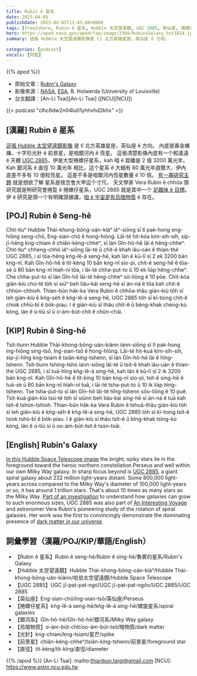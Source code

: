 ```yaml
---
title: Rubin ê 星系
date: 2023-04-05
publishdate: 2023-04-05T11:45:00+0800
tags: [free2share, Rubin ê 星系, Hubble 太空望遠鏡, UGC 2885, 英仙座, 捲螺仔星系, 銀河系, 烏暗物質, 光針, 前景星, 直徑]
hero: https://apod.nasa.gov/apod/fap/image/2304/RubinsGalaxy_hst1024.jpg
summary: 這張 Hubble 太空望遠鏡影像是 tī 北方英雄星座，英仙座 ê 方向。

categories: [podcast]
vocals: [阿錕]
---
```


{{% apod %}}

- 原始文章：[Rubin's Galaxy](https://apod.nasa.gov/apod/ap230405.html)
- 影像來源：[NASA](https://www.nasa.gov/), [ESA](https://www.spacetelescope.org/), B. Holwerda (University of Louisville)
- 台文翻譯：[An-Li Tsai][An-Li Tsai] ([NCU][NCU])

{{< podcast "clhc8dw2n04lu01yhhvhd2khx" >}}

## [漢羅] Rubin ê 星系
[這張 Hubble 太空望遠鏡影像][In this Hubble Space Telescope image] 是 tī 北方英雄星座，英仙座 ê 方向。
內底彼寡金爍爍、十字形光針 ê 前景星，是咱銀河內 ê 恆星。
這張清楚影像內底有一个較遙遠 ê 天體 [UGC 2885][UGC 2885]，伊是大型捲螺仔星系，kah 咱 ê 距離是 2 億 3200 萬光年。
Kah 銀河系 ê 直徑 10 萬光年 相比，這个星系 ê 大細有 80 萬光年遐爾大，伊內底差不多有 10 億粒恆星。
這差不多是咱銀河內恆星數量 ê 10 倍。
[有一寡研究主題][Part of an investigation] 就是想欲了解 星系是按怎會大甲這个寸尺。
天文學家 Vera Rubin ê chhōa 頭研究就是咧研究會捲踅 ê 捲螺仔星系，UGC 2885 就是其中一个 [足趣味 ê 目標][An Interesting Voyage]。
伊 ê 研究是頭一个有明確證據講，[咱 ê 宇宙是有烏暗物質][dark matter in our universe] ê 存在。

## [POJ] Rubin ê Seng-hē
Chit-tiuⁿ Hubble Thài-khong-bōng-oán-kiàⁿ iáⁿ-siōng sī tī pak-hong eng-hiông seng-chō, Eng-sian-chō ê hong-hiòng.
Lāi-té hit-kóa kim-sih-sih, si̍p-jī-hêng kng-chiam ê chiân-kéng-chheⁿ, sī lán Gîn-hô-hē lāi ê hêng-chheⁿ.
Chit-tiuⁿ chheng-chhó iáⁿ-siōng lāi-té ū chi̍t-ê khah iâu-oán ê thian-thé UGC 2885, i sī tōa-hêng kńg-lê-á seng-hē, kah lán ê kū-lī sī 2 ek 3200 bān kng-nî.
Kah Gîn-hô-hē ê ti̍t-kèng 10 bān kng-nî sio-pí, chit-ê seng-hē ê tōa-sè ū 80 bān kng-nî hiah-nī tōa, i lāi-té chha-put-to ū 10 ek lia̍p hêng-chheⁿ.
Che chha-put-to sī lán Gîn-hô lāi-té hêng-chheⁿ sò͘-liōng ê 10 pōe.
Chi̍t-kóa gián-kiù chú-tê to̍h sī siūⁿ beh liáu-kái seng-hē sī án-ná ē tōa kah chit-ê chhùn-chhioh.
Thian-bûn ha̍k-ka Vera Rubin ê chhōa-thâu gián-kiù to̍h sī leh gián-kiù ē kńg-se̍h ê kńg-lê-á seng-hē, UGC 2885 to̍h sī kî-tiong chi̍t-ê chiok chhù-bī ê bo̍k-piau.
I ê gián-kiù sī thâu chi̍t-ê ū bêng-khak chèng-kù kóng, lán ê ú-tiū sī ū o͘-àm-bu̍t-chit ê chûn-chāi.

## [KIP] Rubin ê Sing-hē
Tsit-tiunn Hubble Thài-khong-bōng-uán-kiànn iánn-siōng sī tī pak-hong ing-hiông sing-tsō, Ing-sian-tsō ê hong-hiòng.
Lāi-té hit-kuá kim-sih-sih, si̍p-jī-hîng kng-tsiam ê tsiân-kíng-tshenn, sī lán Gîn-hô-hē lāi ê hîng-tshenn.
Tsit-tiunn tshing-tshó iánn-siōng lāi-té ū tsi̍t-ê khah iâu-uán ê thian-thé UGC 2885, i sī tuā-hîng kńg-lê-á sing-hē, kah lán ê kū-lī sī 2 ik 3200 bān kng-nî.
Kah Gîn-hô-hē ê ti̍t-kìng 10 bān kng-nî sio-pí, tsit-ê sing-hē ê tuā-sè ū 80 bān kng-nî hiah-nī tuā, i lāi-té tsha-put-to ū 10 ik lia̍p hîng-tshenn.
Tse tsha-put-to sī lán Gîn-hô lāi-té hîng-tshenn sòo-liōng ê 10 puē.
Tsi̍t-kuá gián-kiù tsú-tê to̍h sī siūnn beh liáu-kái sing-hē sī án-ná ē tuā kah tsit-ê tshùn-tshioh.
Thian-bûn ha̍k-ka Vera Rubin ê tshuā-thâu gián-kiù to̍h sī leh gián-kiù ē kńg-se̍h ê kńg-lê-á sing-hē, UGC 2885 to̍h sī kî-tiong tsi̍t-ê tsiok tshù-bī ê bo̍k-piau.
I ê gián-kiù sī thâu tsi̍t-ê ū bîng-khak tsìng-kù kóng, lán ê ú-tiū sī ū oo-àm-bu̍t-tsit ê tsûn-tsāi.

## [English] Rubin's Galaxy
[In this Hubble Space Telescope image][In this Hubble Space Telescope image] the bright, spiky stars lie in the foreground toward the heroic northern constellation Perseus and well within our own Milky Way galaxy.
In sharp focus beyond is [UGC 2885][UGC 2885], a giant spiral galaxy about 232 million light-years distant.
Some 800,000 light-years across compared to the Milky Way's diameter of 100,000 light-years or so, it has around 1 trillion stars.
That's about 10 times as many stars as the Milky Way.
[Part of an investigation][Part of an investigation] to understand how galaxies can grow to such enormous sizes, UGC 2885 was also part of [An Interesting Voyage][An Interesting Voyage] and astronomer Vera Rubin's pioneering study of the rotation of spiral galaxies.
Her work was the first to convincingly demonstrate the dominating presence of [dark matter in our universe][dark matter in our universe].

## 詞彙學習（漢羅/POJ/KIP/華語/English）
- 【Rubin ê 星系】Rubin ê seng-hē/Rubin ê sing-hē/魯賓的星系/Rubin's Galaxy
- 【Hubble 太空望遠鏡】Hubble Thài-khong-bōng-oán-kiàⁿ/Hubble Thài-khong-bōng-uán-kiànn/哈伯太空望遠鏡/Hubble Space Telescope
- 【UGC 2885】UGC jī-pat-pat-ngó͘/UGC jī-pat-pat-ngóo/UGC 2885/UGC 2885
- 【英仙座】Eng-sian-chō/Ing-sian-tsō/英仙座/Perseus
- 【捲螺仔星系】kńg-lê-á seng-hē/kńg-lê-á sing-hē/螺旋星系/spiral galaxies
- 【銀河系】Gîn-hô-hē/Gîn-hô-hē/銀河系/Milky Way galaxy
- 【烏暗物質】o͘-àm-bu̍t-chit/oo-àm-bu̍t-tsit/暗物質/dark matter
- 【光針】kng-chiam/kng-tsiam/星芒/spike
- 【前景星】chiân-kéng-chheⁿ/tsiân-kíng-tshenn/前景星/foreground star
- 【直徑】ti̍t-kèng/ti̍t-kìng/直徑/diameter

{{% /apod %}}
[An-Li Tsai]: mailto:thianbun.taigi@gmail.com
[NCU]: https://www.astro.ncu.edu.tw

[copyright]: https://apod.nasa.gov/apod/fap/lib/about_apod.html#srapply
[License]: https://creativecommons.org/licenses/by/2.0/

[In this Hubble Space Telescope image]:https://hubblesite.org/contents/media/images/2020/01/4615-Image
[UGC 2885]:https://ui.adsabs.harvard.edu/abs/1980ApJ...238..471R/abstract
[Part of an investigation]:https://ui.adsabs.harvard.edu/abs/2017hst..prop15107H/abstract
[An Interesting Voyage]:https://www.annualreviews.org/doi/full/10.1146/annurev-astro-081710-102545
[dark matter in our universe]:https://www.space.com/vera-rubin.html
